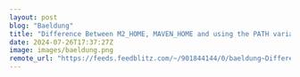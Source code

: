 ```yaml
---
layout: post
blog: "Baeldung"
title: "Difference Between M2_HOME, MAVEN_HOME and using the PATH variable"
date: 2024-07-26T17:37:27Z
image: images/baeldung.png
remote_url: "https://feeds.feedblitz.com/~/901844144/0/baeldung~Difference-Between-MHOME-MAVENHOME-and-using-the-PATH-variable"
---
```

